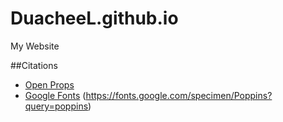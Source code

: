 # DuacheeL.github.io
My Website

##Citations 
* [Open Props](https://open-props.style/)
* [Google Fonts](https://fonts.googleapis.com/css2?family=DM+Serif+Display:ital@0;1&display=swap) (https://fonts.google.com/specimen/Poppins?query=poppins)
